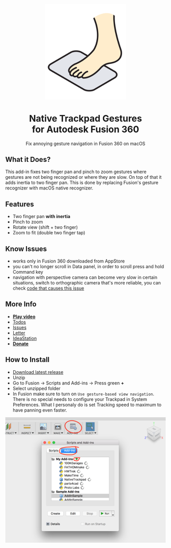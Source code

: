 <div align="center">

<img src="res/logo.png" width="256"/>

# Native Trackpad Gestures<br/>for Autodesk Fusion 360

Fix annoying gesture navigation in Fusion 360 on macOS

</div>

## What it Does?

This add-in fixes two finger pan and pinch to zoom gestures where gestures are
not being recognized or where they are slow. On top of that it adds inertia to
two finger pan. This is done by replacing Fusion's gesture recognizer with macOS
native recognizer.

## Features

- Two finger pan **with inertia**
- Pinch to zoom
- Rotate view (shift + two finger)
- Zoom to fit (double two finger tap)

## Know Issues

- works only in Fusion 360 downloaded from AppStore 
- you can't no longer scroll in Data panel, in order to scroll press and hold Command key
- navigation with perspective camera can become very slow in certain situations, switch to orthographic camera that's more reliable, you can check [code that causes this issue](https://github.com/pravdomil/Native-Trackpad/blob/563fc1f69e3eb2f6dbee136feb9e3b52e439e907/NativeTrackpad.mm#L56)

## More Info

- [**Play video**](https://www.youtube.com/watch?v=7M2McvpOL90)
- [Todos](https://github.com/pravdomil/Native-Trackpad/search?q=todo)
- [Issues](https://github.com/pravdomil/Native-Trackpad/issues)
- [Letter](https://medium.com/@smenor/an-open-letter-to-the-next-ceo-of-autodesk-310c02dd5607#9844)
- [IdeaStation](https://forums.autodesk.com/t5/ideastation-request-a-feature-or/use-native-trackpad-gesture-recognition-on-macos/idi-p/7018667)
- [**Donate**](https://www.paypal.com/cgi-bin/webscr?cmd=_s-xclick&hosted_button_id=BCL2X3AFQBAP2&item_name=NativeTrackpad%20beer)

## How to Install

- [Download latest release](https://github.com/pravdomil/Native-Trackpad/releases/download/0.13/NativeTrackpad.zip)
- Unzip
- Go to Fusion → Scripts and Add-ins → Press green **+**
- Select unzipped folder
- In Fusion make sure to turn on `Use gesture-based view navigation`. There is no special needs to configure your Trackpad in System Preferences. What I personaly do is set Tracking speed to maximum to have panning even faster.

![manual install](res/install.png)

